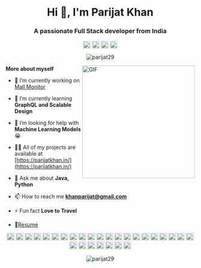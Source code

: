 <h1 align="center">Hi 👋, I'm Parijat Khan</h1>
<h3 align="center">A passionate Full Stack developer from India</h3>
<p align="center">
  <a href="https://linkedin.com/in/parijat29" target="blank"><img align="center" src="https://cdn.jsdelivr.net/npm/simple-icons@3.0.1/icons/linkedin.svg" alt="Parijat's LinkedIn" height="20" width="20" /></a>
  <a href="https://t.me/parijatk" target="blank"><img align="center" alt="Parijat's Telegram" height="20" width="20" src="https://cdn.jsdelivr.net/npm/simple-icons@v3/icons/telegram.svg" /></a>
  <a href="https://www.instagram.com/parijatkhan/" target="blank"><img align="center" src="https://cdn.jsdelivr.net/npm/simple-icons@v3/icons/instagram.svg" alt="Parijat's LinkedIn" height="20" width="20" /></a>
  <a href="https://www.codechef.com/users/parijat29" target="blank"><img align="center" alt="Parijat's Telegram" height="20" width="20" src="https://cdn.jsdelivr.net/npm/simple-icons@v3/icons/codechef.svg" /></a>
  
</p>   

<p align="center"> <img src="https://komarev.com/ghpvc/?username=parijat29" alt="parijat29" /> </p>

<img align="right" height=300 alt="GIF" src="https://media.giphy.com/media/IoP0PvbbSWGAM/giphy.gif" />

**More about myself**

- 🔭 I’m currently working on [Mall Monitor](https://github.com/Build-with-AI-a-team)

- 🌱 I’m currently learning **GraphQL and Scalable Design**

- 🤔 I’m looking for help with **Machine Learning Models** 😭

- 👨‍💻 All of my projects are available at [https://parijatkhan.in/](https://parijatkhan.in/)

- 💬 Ask me about **Java, Python**

- 📫 How to reach me **khanparijat@gmail.com**

- ⚡ Fun fact **Love to Travel**

- 📝[Resume](https://drive.google.com/file/d/1-IA8qXglvNattVMLQg-LGpGkoxVZB70x/view)

<p align="center"><img src="https://devicons.github.io/devicon/devicon.git/icons/vuejs/vuejs-original-wordmark.svg" alt="vuejs" width="20" height="20"/> <img src="https://devicons.github.io/devicon/devicon.git/icons/react/react-original-wordmark.svg" alt="react" width="20" height="20"/> <img src="https://devicons.github.io/devicon/devicon.git/icons/amazonwebservices/amazonwebservices-original-wordmark.svg" alt="aws" width="20" height="20"/> <img src="https://devicons.github.io/devicon/devicon.git/icons/android/android-original-wordmark.svg" alt="android" width="20" height="20"/> <img src="https://devicons.github.io/devicon/devicon.git/icons/c/c-original.svg" alt="c" width="20" height="20"/> <img src="https://devicons.github.io/devicon/devicon.git/icons/cplusplus/cplusplus-original.svg" alt="cplusplus" width="20" height="20"/> <img src="https://devicons.github.io/devicon/devicon.git/icons/css3/css3-original-wordmark.svg" alt="css3" width="20" height="20"/> <img src="https://devicons.github.io/devicon/devicon.git/icons/csharp/csharp-original.svg" alt="csharp" width="20" height="20"/> <img src="https://devicons.github.io/devicon/devicon.git/icons/d3js/d3js-original.svg" alt="d3js" width="20" height="20"/> <img src="https://devicons.github.io/devicon/devicon.git/icons/django/django-original.svg" alt="django" width="20" height="20"/> <img src="https://devicons.github.io/devicon/devicon.git/icons/docker/docker-original-wordmark.svg" alt="docker" width="20" height="20"/> <img src="https://devicons.github.io/devicon/devicon.git/icons/dot-net/dot-net-original-wordmark.svg" alt="dotnet" width="20" height="20"/> <img src="https://devicons.github.io/devicon/devicon.git/icons/electron/electron-original.svg" alt="electron" width="20" height="20"/> <img src="https://devicons.github.io/devicon/devicon.git/icons/go/go-original.svg" alt="go" width="20" height="20"/> <img src="https://devicons.github.io/devicon/devicon.git/icons/java/java-original-wordmark.svg" alt="java" width="20" height="20"/> <img src="https://devicons.github.io/devicon/devicon.git/icons/javascript/javascript-original.svg" alt="javascript" width="20" height="20"/> <img src="https://devicons.github.io/devicon/devicon.git/icons/typescript/typescript-original.svg" alt="typescript" width="20" height="20"/> <img src="https://devicons.github.io/devicon/devicon.git/icons/mongodb/mongodb-original-wordmark.svg" alt="mongodb" width="20" height="20"/> <img src="https://devicons.github.io/devicon/devicon.git/icons/mysql/mysql-original-wordmark.svg" alt="mysql" width="20" height="20"/> <img src="https://devicons.github.io/devicon/devicon.git/icons/redis/redis-original-wordmark.svg" alt="redis" width="20" height="20"/> <img src="https://devicons.github.io/devicon/devicon.git/icons/rust/rust-plain.svg" alt="rust" width="20" height="20"/> <img src="https://devicons.github.io/devicon/devicon.git/icons/nodejs/nodejs-original-wordmark.svg" alt="nodejs" width="20" height="20"/> <img src="https://devicons.github.io/devicon/devicon.git/icons/python/python-original-wordmark.svg" alt="python" width="20" height="20"/> <img src="https://devicons.github.io/devicon/devicon.git/icons/oracle/oracle-original.svg" alt="oracle" width="20" height="20"/> <img src="https://devicons.github.io/devicon/devicon.git/icons/redux/redux-original.svg" alt="redux" width="20" height="20"/> <img src="https://devicons.github.io/devicon/devicon.git/icons/express/express-original-wordmark.svg" alt="express" width="20" height="20"/> <img src="https://cdn.jsdelivr.net/npm/simple-icons@3.1.0/icons/flutter.svg" alt="flutter" width="20" height="20"/> <img src="https://cdn.jsdelivr.net/npm/simple-icons@3.1.0/icons/dart.svg" alt="dart" width="20" height="20"/></p>
<p align="center"> <img src="https://github-readme-stats.vercel.app/api?username=parijat29&show_icons=true" alt="parijat29" /> </p>
